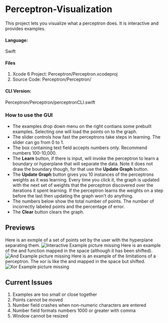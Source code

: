 # Perceptron-Visualization
This project lets you visualize what a perceptron does. It is interactive and provides examples.




#### Language: 
Swift


#### Files
1. Xcode 6 Project: Perceptron/Perceptron.xcodeproj
2. Source Code: Perceptron/Perceptron/


#### CLI Version: 
Perceptron/Perceptron/perceptronCLI.swift



[exm]: https:github.com/vincenzorm117/Perceptron-Visualization/Perceptron/Previews/workingExample.png
[and]: https:github.com/vincenzorm117/Perceptron-Visualization/Perceptron/Previews/andExample.png
[xor]: https:github.com/vincenzorm117/Perceptron-Visualization/Perceptron/Previews/xorExample.png

### How to use the GUI
- The examples drop down menu on the right contians some prebuilt examples. Selecting one will load the points on to the graph.
- The slider controls how fast the perceptrons take steps in learning. The slider can go from 0 to 1.
- The box containing text field accepts numbers only. Recommend numbers 100-10,000.
- The **Learn** button, if there is input, will invoke the perceptron to learn a boundary or hyperplane that will separate the data. Note it does not draw the boundary though, for that use the **Update Graph** button.
- The **Update Graph** button gives you 10 instances of the perceptrons weights as it was learning. Every time you click it, the graph is updated with the next set of weights that the perceptron discovered over the iterations it spent learning. If the perceptron learns the weights on a step before the last then updating the graph won't do anything.
- The numbers below show the total number of points. The number of incorrectly labeled points and the percentage of error.
- The **Clear** button clears the graph.


Previews
-------

Here is an exmple of a set of points set by the user with the hyperplane separating them.
![Interactive Example picture missing][exm]
Here is an example of the and function mapped in the space (although it has been shifted).
![And Example picture missing][and]
Here is an example of the limitations of a perceptron. The xor is like the and mapped in the space but shifted.
![Xor Example picture missing][xor]


Current Issues
-------
1. Examples are too small or close together
2. Points cannot be moved
3. Number field crashes when non-numeric characters are entered
4. Number field formats numbers 1000 or greater with comma
5. Window cannot be resized




